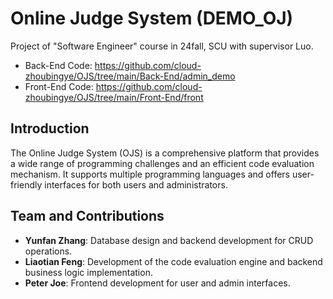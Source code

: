 # Online Judge System (DEMO_OJ)
Project of "Software Engineer" course in 24fall, SCU with supervisor Luo.    
- Back-End Code: https://github.com/cloud-zhoubingye/OJS/tree/main/Back-End/admin_demo
- Front-End Code: https://github.com/cloud-zhoubingye/OJS/tree/main/Front-End/front


## Introduction
The Online Judge System (OJS) is a comprehensive platform that provides a wide range of programming challenges and an efficient code evaluation mechanism. It supports multiple programming languages and offers user-friendly interfaces for both users and administrators.


## Team and Contributions 
- **Yunfan Zhang**: Database design and backend development for CRUD operations. 
- **Liaotian Feng**: Development of the code evaluation engine and backend business logic implementation. 
- **Peter Joe**: Frontend development for user and admin interfaces.

